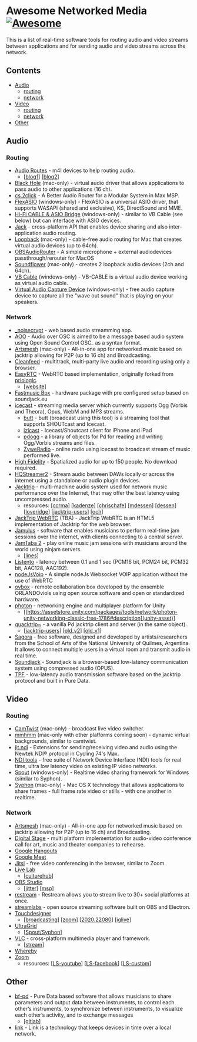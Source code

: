 # Awesome Networked Media [![Awesome](https://awesome.re/badge.svg)](https://awesome.re)

This is a list of real-time software tools for routing audio and video streams between applications and for sending audio and video streams across the network.

## Contents

- [Audio](#audio)
  - [routing](#routing)
  - [network](#network)
- [Video](#video)
  - [routing](#routing-1)
  - [network](#network-1)
- [Other](#other)

## Audio

### Routing

- [Audio Routes](https://maxforlive.com/library/device/5830/audio-routes) - m4l devices to help routing audio.
  - [[blog1](https://cycling74.com/articles/audio-routings-a-new-system-for-multi-channel-routing-in-ableton-live)] [[blog2](https://cycling74.com/articles/audio-routes-using-audio-routes-tooling-for-your-mfl-devices)]
- [Black Hole](https://github.com/ExistentialAudio/BlackHole) (mac-only) - virtual audio driver that allows applications to pass audio to other applications (16 ch).
- [cs.2click](https://github.com/delucis/cs.2click) - A Better Audio Router for a Modular System in Max MSP.
- [FlexASIO](https://github.com/dechamps/FlexASIO) (windows-only) - FlexASIO is a universal ASIO driver, that supports WASAPI (shared and exclusive), KS, DirectSound and MME.
- [Hi-Fi CABLE & ASIO Bridge](https://www.vb-audio.com/Cable/#DownloadASIOBridge) (windows-only) - similar to VB Cable (see below) but can interface with ASIO devices.
- [Jack](https://jackaudio.org/) - cross-platform API that enables device sharing and also inter-application audio routing.
- [Loopback](https://rogueamoeba.com/loopback/) (mac-only) - cable-free audio routing for Mac that creates virtual audio devices (up to 64ch).
- [OBSAudioRouter](https://github.com/lysdexic-audio/OBSAudioRouter) - A simple microphone + external audiodevices passthrough/rerouter for MacOS
- [Soundflower](https://github.com/mattingalls/Soundflower) (mac-only) - creates 2 loopback audio devices (2ch and 64ch).
- [VB Cable](https://www.vb-audio.com/Cable/) (windows-only) - VB-CABLE is a virtual audio device working as virtual audio cable.
- [Virtual Audio Capture Device](https://github.com/rdp/virtual-audio-capture-grabber-device) (windows-only) - free audio capture device to capture all the "wave out sound" that is playing on your speakers.

### Network

- [\_noisecrypt](https://low.show/noisecrypt/) - web based audio streamming app.
- [AOO](https://git.iem.at/cm/aoo) - Audio over OSC is aimed to be a message based audio system using Open Sound Control OSC_ as a syntax format.
- [Artsmesh](https://www.artsmesh.com/) (mac-only) - All-in-one app for networked music based on jacktrip allowing for P2P (up to 16 ch) and Broadcasting.
- [Cleanfeed](https://cleanfeed.net/) - multitrack, multi-party live audio and recording using only a browser.
- [EasyRTC](https://github.com/open-easyrtc/open-easyrtc) - WebRTC based implementation, originally forked from [priologic](https://github.com/priologic/).
  - [[website](https://easyrtc.com/products/easyrtc/)]
- [Fastmusic Box](http://symonics.com/fastmusic/) - hardware package with pre configured setup based on soundjack.eu
- [icecast](https://icecast.org/) - streaming media server which currently supports Ogg (Vorbis and Theora), Opus, WebM and MP3 streams.
  - [butt](https://danielnoethen.de/butt/) - butt (broadcast using this tool) is a streaming tool that supports SHOUTcast and Icecast.
  - [izicast](https://izicast.de/) - Icecast/Shoutcast client for iPhone and iPad
  - [pdogg](https://puredata.info/downloads/pdogg) - a library of objects for Pd for reading and writing Ogg/Vorbis streams and files.
  - [ŻyweRadio](https://github.com/kfirmanty/zywe-radio) - online radio using icecast to broadcast stream of music performed live.
- [High Fidelity](https://www.highfidelity.com/) - Spatialized audio for up to 150 people. No download required.
- [HQStreamer2](https://github.com/sauraen/HQStreamer2) - Stream audio between DAWs locally or across the internet using a standalone or audio plugin devices.
- [Jacktrip](https://github.com/jacktrip/jacktrip) - multi-machine audio system used for network music performance over the Internet, that may offer the best latency using uncompressed audio.
  - resources: [[ccrma](https://ccrma.stanford.edu/software/jacktrip/)] [[kadenze](https://www.kadenze.com/courses/online-jamming-and-concert-technology-x/info)] [[chrischafe](http://chrischafe.net/online-jamming-and-concert-technology-online-course/)] [[mdessen](https://mdessen.com/portfolio/networked-music-performance-resources/)] [[dessen](https://docs.google.com/document/d/1YLX8NatB_Ktdr24LyVg7h_P3zwG1lh1D0A0e733mCYo/edit)] [[loveridge](https://docs.google.com/document/d/18pbu2xQRv521NKvHuYHjIVXRcLFqcDsqYnfKixyuyGg/edit)] [[jacktrip-users](https://groups.google.com/forum/#!forum/jacktrip-users)] [[och](https://github.com/omarcostahamido/One-Quick-Solution_Patches/tree/master/Other)]
- [JackTrip WebRTC](https://github.com/jacktrip-webrtc/jacktrip-webrtc) (TBA) - JackTrip WebRTC is an HTML5 implementation of Jacktrip for the web browser.
- [Jamulus](https://github.com/corrados/jamulus) - software that enables musicians to perform real-time jam sessions over the internet, with clients connecting to a central server.
- [JamTaba 2](https://github.com/elieserdejesus/JamTaba/) - play online music jam sessions with musicians around the world using ninjam servers.
  - [[lines](https://llllllll.co/t/ninjam-network-jam-session/7767)]
- [Listento](https://audiomovers.com/) - latency between 0.1 and 1 sec (PCM16 bit, PCM24 bit, PCM32 bit, AAC128, AAC192).
- [nodeJsVoip](https://github.com/cracker0dks/nodeJsVoip) - A simple nodeJs Websocket VOIP application without the use of WebRTC
- [ovbox](https://github.com/gisogrimm/ovbox) - remote collaboration box developed by the ensemble ORLANDOviols using open source software and open or standardized hardware.
- [photon](https://www.photonengine.com/en/Photon) - networking engine and multiplayer platform for Unity
  - [[https://assetstore.unity.com/packages/tools/network/photon-unity-networking-classic-free-1786#description](unity-asset)]
- [quacktrip~](http://msp.ucsd.edu/tools/quacktrip/) - a vanilla Pd jacktrip client and server (in the same object).
  - [[jacktrip-users](https://groups.google.com/forum/?utm_medium=email&utm_source=footer#!msg/jacktrip-users/KrhojQxYy_w/3W9vDtIpAAAJ)] [[old_v2](http://msp.ucsd.edu/tmp/quacktrip-test-2.tgz)] [[old_v1]((http://msp.ucsd.edu/tmp/quacktrip-2020.05.13.tgz))]
- [Sagora](https://www.sagora.org/index-por.html) - free software, designed and developed by artists/researchers from the School of Arts of the National University of Quilmes, Argentina. It allows to connect multiple users in a virtual room and transmit audio in real time.
- [Soundjack](https://soundjack.eu/) - Soundjack is a browser-based low-latency communication system using compressed audio (OPUS).
- [TPF](https://gitlab.zhdk.ch/TPF) - low-latency audio transmission software based on the jacktrip protocol and built in Pure Data.

## Video

### Routing

- [CamTwist](http://camtwiststudio.com/) (mac-only) - broadcast live video switcher.
- [mmhmm](https://www.mmhmm.app/) (mac-only with other platforms coming soon) - dynamic virtual backgrounds, similar to camtwist.
- [jit.ndi](https://github.com/impsnldavid/jit.ndi) - Extensions for sending/receiving video and audio using the Newtek NDI® protocol in Cycling 74's Max.
- [NDI tools](https://ndi.tv/tools/) - free suite of Network Device Interface (NDI) tools for real time, ultra low latency video on existing IP video networks.
- [Spout](https://spout.zeal.co/) (windows-only) - Realtime video sharing framework for Windows (similar to Syphon).
- [Syphon](http://syphon.v002.info/) (mac-only) - Mac OS X technology that allows applications to share frames - full frame rate video or stills - with one another in realtime.

### Network

- [Artsmesh](https://www.artsmesh.com/) (mac-only) - All-in-one app for networked music based on jacktrip allowing for P2P (up to 16 ch) and Broadcasting.
- [Digital Stage](https://digital-stage.org/) - multi platform implementation for audio-video conference call for art, music and theater companies to rehearse.
- [Google Hangouts](https://hangouts.google.com/)
- [Google Meet](https://meet.google.com/)
- [Jitsi](https://jitsi.org/) - free video conferencing in the browser, similar to Zoom.
- [Live Lab](https://github.com/ojack/LiveLab)
  - [[culturehub](https://www.culturehub.org/livelab)]
- [OBS Studio](https://obsproject.com/)
  - [[jitter](https://cycling74.com/articles/streaming-tips-the-jitter-edition)] [[msp](https://cycling74.com/articles/tips-for-streaming-your-max-patch)]
- [restream](https://restream.io/) - Restream allows you to stream live to 30+ social platforms at once.
- [streamlabs](https://github.com/stream-labs/streamlabs-obs/) - open source streaming software built on OBS and Electron.
- [Touchdesigner](https://derivative.ca/)
  - [[broadcasting](https://derivative.ca/community-post/broadcasting-social-media-touchdesigner/62737)] [[zoom](https://derivative.ca/community-post/tutorial/touchdesigner-zoom/62762)] [[2020.22080](https://forum.derivative.ca/t/official-build-2020-22080-posted/131128)] [[iglive](https://derivative.ca/community-post/tutorial/streaming-instagram-live/62828)]
- [UltraGrid](http://www.ultragrid.cz/)
  - [[Spout/Syphon](https://iaspace.zhdk.ch/wiki/ultragrid/)]
- [VLC](https://www.videolan.org/vlc/) - cross-platform multimedia player and framework.
  - [[stream](https://forums.tomsguide.com/faq/how-to-stream-videos-over-the-internet-with-vlc.23235/)]
- [Whereby](https://whereby.com/)
- [Zoom](https://zoom.us/)
  - resources: [[LS-youtube](https://support.zoom.us/hc/en-us/articles/360028478292-Streaming-a-Meeting-or-Webinar-on-YouTube-Live)] [[LS-facebook](https://support.zoom.us/hc/en-us/articles/115000350406-Streaming-a-Meeting-or-Webinar-on-Facebook-Live)] [[LS-custom](https://support.zoom.us/hc/en-us/articles/115001777826-Live-Streaming-Meetings-or-Webinars-Using-a-Custom-Service)]

## Other

- [bf-pd](http://bf-collab.net/) -  Pure Data based software that allows musicians to share parameters and output data between instruments, to control each other’s instruments, to synchronize between instruments, to visualize each other’s activity, and to exchange messages
  - [[gitlab](https://gitlab.cristal.univ-lille.fr/boeuf/bf-pd)]
- [link](https://www.ableton.com/en/link/) - Link is a technology that keeps devices in time over a local network.
